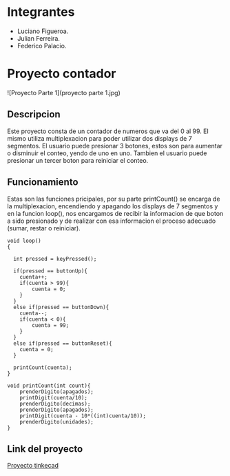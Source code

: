 # Integrantes

 - Luciano Figueroa. 
 - Julian Ferreira.
 -  Federico Palacio.

# Proyecto contador


![Proyecto Parte 1](proyecto parte 1.jpg)

## Descripcion

Este proyecto consta de un contador de numeros que va del 0 al 99. El mismo utiliza multiplexacion para poder utilizar dos displays de 7 segmentos. El usuario puede presionar 3 botones, estos son para aumentar o disminuir el conteo, yendo de uno en uno. Tambien el usuario puede presionar un tercer boton para reiniciar el conteo.

## Funcionamiento
Estas  son las funciones pricipales, por su parte printCount() se encarga de la multiplexacion, encendiendo y apagando los displays de 7 segmentos y en la funcion loop(), nos encargamos de recibir la informacion de que boton a sido presionado y de realizar con esa informacion el proceso adecuado (sumar, restar o reiniciar).

```  
void loop()
{
  
  int pressed = keyPressed();
  
  if(pressed == buttonUp){
  	cuenta++;
    if(cuenta > 99){
    	cuenta = 0;
    }
  }
  else if(pressed == buttonDown){
  	cuenta--;
    if(cuenta < 0){
    	cuenta = 99;
    }
  }
  else if(pressed == buttonReset){
  	cuenta = 0;
  }
  
  printCount(cuenta);
}

void printCount(int count){
	prenderDigito(apagados);
  	printDigit(cuenta/10);
  	prenderDigito(decimas);
  	prenderDigito(apagados);
  	printDigit(cuenta - 10*((int)cuenta/10));
    prenderDigito(unidades);
} 
```

## Link del proyecto
[Proyecto tinkecad](https://www.tinkercad.com/things/5iz93c2jmh9-parcial-parte-1-/editel?sharecode=QYWzCuwdfJBvA7Sbo7mJ39WblqAxKO_rH9pPV3BmdcY)
